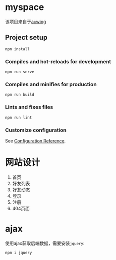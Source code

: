 # myspace
该项目来自于[acwing](www.acwing.com)

## Project setup
```
npm install
```

### Compiles and hot-reloads for development
```
npm run serve
```

### Compiles and minifies for production
```
npm run build
```

### Lints and fixes files
```
npm run lint
```

### Customize configuration
See [Configuration Reference](https://cli.vuejs.org/config/).

# 网站设计

1. 首页
2. 好友列表
3. 好友动态
4. 登录
5. 注册
6. 404页面

# ajax
使用ajax获取后端数据，需要安装`jquery`:
```shell
npm i jquery
```
